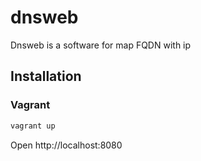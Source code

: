 # dnsweb

Dnsweb is a software for map FQDN with ip

## Installation

### Vagrant

```bash
vagrant up
```

Open http://localhost:8080
